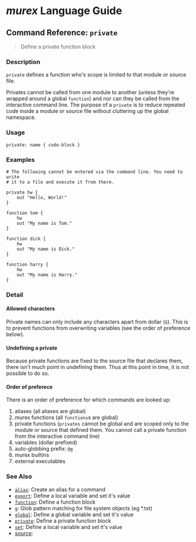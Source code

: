 # _murex_ Language Guide

## Command Reference: `private`

> Define a private function block

### Description

`private` defines a function who's scope is limited to that module or source
file.

Privates cannot be called from one module to another (unless they're wrapped
around a global `function`) and nor can they be called from the interactive
command line. The purpose of a `private` is to reduce repeated code inside
a module or source file without cluttering up the global namespace.

### Usage

    private: name { code-block }

### Examples

    # The following cannot be entered via the command line. You need to write
    # it to a file and execute it from there.
    
    private hw {
        out "Hello, World!"
    }
    
    function tom {
        hw
        out "My name is Tom."
    }
    
    function dick {
        hw
        out "My name is Dick."
    }
    
    function harry {
        hw
        out "My name is Harry."
    }

### Detail

#### Allowed characters

Private names can only include any characters apart from dollar (`$`).
This is to prevent functions from overwriting variables (see the order of
preference below).

#### Undefining a private

Because private functions are fixed to the source file that declares them,
there isn't much point in undefining them. Thus at this point in time, it
is not possible to do so.

#### Order of preferece

There is an order of preference for which commands are looked up:
1. aliases (all aliases are global)
2. murex functions (all `functions`s are global)
3. private functions (`privates` cannot be global and are scoped only to
   the module or source that defined them. You cannot call a private
   function from the interactive command line)
4. variables (dollar prefixed)
5. auto-globbing prefix: `@g`
6. murex builtins
7. external executables

### See Also

* [`alias`](../commands/alias.md):
  Create an alias for a command
* [`export`](../commands/export.md):
  Define a local variable and set it's value
* [`function`](../commands/function.md):
  Define a function block
* [`g`](../commands/g.md):
  Glob pattern matching for file system objects (eg *.txt)
* [`global`](../commands/global.md):
  Define a global variable and set it's value
* [`private`](../commands/private.md):
  Define a private function block
* [`set`](../commands/set.md):
  Define a local variable and set it's value
* [source](../commands/source.md):
  
